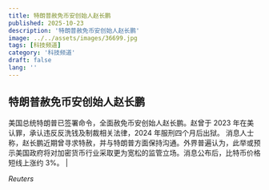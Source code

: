 ```yaml
---
title: 特朗普赦免币安创始人赵长鹏
published: 2025-10-23
description: '特朗普赦免币安创始人赵长鹏'
image: ../../assets/images/36699.jpg
tags: [科技频道]
category: '科技频道'
draft: false
lang: ''
---
```


## 特朗普赦免币安创始人赵长鹏

美国总统特朗普已签署命令，全面赦免币安创始人赵长鹏。赵曾于 2023 年在美认罪，承认违反反洗钱及制裁相关法律，2024 年服刑四个月后出狱。
消息人士称，赵长鹏近期曾寻求特赦，并与特朗普方面保持沟通。外界普遍认为，此举或预示美国政府将对加密货币行业采取更为宽松的监管立场。消息公布后，比特币价格短线上涨约 3%。
|

*Reuters*
